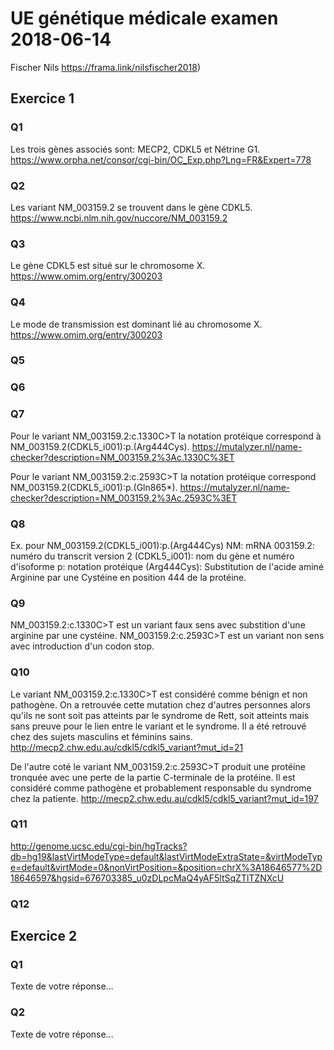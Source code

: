 # UE génétique médicale examen 2018-06-14
Fischer Nils
https://frama.link/nilsfischer2018)

## Exercice 1
### Q1
Les trois gènes associés sont: MECP2, CDKL5 et Nétrine G1.
https://www.orpha.net/consor/cgi-bin/OC_Exp.php?Lng=FR&Expert=778

### Q2
Les variant NM_003159.2 se trouvent dans le gène CDKL5.
https://www.ncbi.nlm.nih.gov/nuccore/NM_003159.2

### Q3
Le gène CDKL5 est situé sur le chromosome X.
https://www.omim.org/entry/300203

### Q4
Le mode de transmission est dominant lié au chromosome X.
https://www.omim.org/entry/300203

### Q5


### Q6

### Q7
Pour le variant NM_003159.2:c.1330C>T la notation protéique correspond à NM_003159.2(CDKL5_i001):p.(Arg444Cys).
https://mutalyzer.nl/name-checker?description=NM_003159.2%3Ac.1330C%3ET

Pour le variant NM_003159.2:c.2593C>T la notation protéique correspond NM_003159.2(CDKL5_i001):p.(Gln865*).
https://mutalyzer.nl/name-checker?description=NM_003159.2%3Ac.2593C%3ET

### Q8
Ex. pour NM_003159.2(CDKL5_i001):p.(Arg444Cys)
NM: mRNA
003159.2: numéro du transcrit version 2
(CDKL5_i001): nom du gène et numéro d'isoforme
p: notation protéique
(Arg444Cys): Substitution de l'acide aminé Arginine par une Cystéine en position 444 de la protéine.

### Q9
NM_003159.2:c.1330C>T est un variant faux sens avec substition d'une arginine par une cystéine.
NM_003159.2:c.2593C>T est un variant non sens avec introduction d'un codon stop.

### Q10
Le variant NM_003159.2:c.1330C>T est considéré comme bénign et non pathogène. On a retrouvée cette mutation chez d'autres personnes alors qu'ils ne sont soit pas atteints par le syndrome de Rett, soit atteints mais sans preuve pour le lien entre le variant et le syndrome. Il a été retrouvé chez des sujets masculins et féminins sains.
http://mecp2.chw.edu.au/cdkl5/cdkl5_variant?mut_id=21

De l'autre coté le variant NM_003159.2:c.2593C>T produit une protéine tronquée avec une perte de la partie C-terminale de la protéine. Il est considéré comme pathogène et probablement responsable du syndrome chez la patiente.
http://mecp2.chw.edu.au/cdkl5/cdkl5_variant?mut_id=197

### Q11
http://genome.ucsc.edu/cgi-bin/hgTracks?db=hg19&lastVirtModeType=default&lastVirtModeExtraState=&virtModeType=default&virtMode=0&nonVirtPosition=&position=chrX%3A18646577%2D18646597&hgsid=676703385_u0zDLpcMaQ4yAF5ltSqZTlTZNXcU

### Q12


## Exercice 2
### Q1
Texte de votre réponse…
### Q2
Texte de votre réponse…
